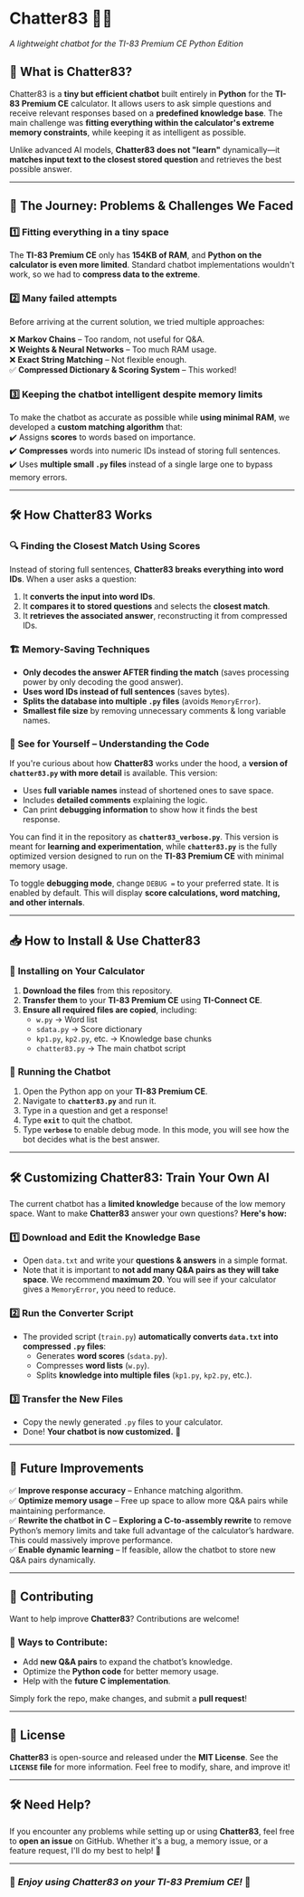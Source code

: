 # Chatter83 🧠💬  
*A lightweight chatbot for the TI-83 Premium CE Python Edition*

## 📌 What is Chatter83?  
Chatter83 is a **tiny but efficient chatbot** built entirely in **Python** for the **TI-83 Premium CE** calculator. It allows users to ask simple questions and receive relevant responses based on a **predefined knowledge base**. The main challenge was **fitting everything within the calculator's extreme memory constraints**, while keeping it as intelligent as possible.

Unlike advanced AI models, **Chatter83 does not "learn"** dynamically—it **matches input text to the closest stored question** and retrieves the best possible answer.

---

## 🚧 The Journey: Problems & Challenges We Faced  

### 1️⃣ **Fitting everything in a tiny space**  
The **TI-83 Premium CE** only has **154KB of RAM**, and **Python on the calculator is even more limited**. Standard chatbot implementations wouldn't work, so we had to **compress data to the extreme**.

### 2️⃣ **Many failed attempts**  
Before arriving at the current solution, we tried multiple approaches:  

❌ **Markov Chains** – Too random, not useful for Q&A.  
❌ **Weights & Neural Networks** – Too much RAM usage.  
❌ **Exact String Matching** – Not flexible enough.  
✅ **Compressed Dictionary & Scoring System** – This worked!  

### 3️⃣ **Keeping the chatbot intelligent despite memory limits**  
To make the chatbot as accurate as possible while **using minimal RAM**, we developed a **custom matching algorithm** that:  
✔️ Assigns **scores** to words based on importance.  
✔️ **Compresses** words into numeric IDs instead of storing full sentences.  
✔️ Uses **multiple small `.py` files** instead of a single large one to bypass memory errors.  

---

## 🛠️ How Chatter83 Works  

### 🔍 **Finding the Closest Match Using Scores**  
Instead of storing full sentences, **Chatter83 breaks everything into word IDs**. When a user asks a question:  
1. It **converts the input into word IDs**.  
2. It **compares it to stored questions** and selects the **closest match**.  
3. It **retrieves the associated answer**, reconstructing it from compressed IDs.  

### 🏗️ **Memory-Saving Techniques**  
- **Only decodes the answer AFTER finding the match** (saves processing power by only decoding the good answer).  
- **Uses word IDs instead of full sentences** (saves bytes).  
- **Splits the database into multiple `.py` files** (avoids `MemoryError`).  
- **Smallest file size** by removing unnecessary comments & long variable names.  

### 🧐 See for Yourself – Understanding the Code  

If you're curious about how **Chatter83** works under the hood, a **version of `chatter83.py` with more detail** is available. This version:  
- Uses **full variable names** instead of shortened ones to save space.
- Includes **detailed comments** explaining the logic.  
- Can print **debugging information** to show how it finds the best response.  

You can find it in the repository as **`chatter83_verbose.py`**. This version is meant for **learning and experimentation**, while **`chatter83.py`** is the fully optimized version designed to run on the **TI-83 Premium CE** with minimal memory usage.  

To toggle **debugging mode**, change `DEBUG =` to your preferred state. It is enabled by default. This will display **score calculations, word matching, and other internals**.  

---

## 📥 How to Install & Use Chatter83  

### 🔹 **Installing on Your Calculator**  
1. **Download the files** from this repository.  
2. **Transfer them** to your **TI-83 Premium CE** using **TI-Connect CE**.  
3. **Ensure all required files are copied**, including:  
   - `w.py` → Word list  
   - `sdata.py` → Score dictionary  
   - `kp1.py`, `kp2.py`, etc. → Knowledge base chunks  
   - `chatter83.py` → The main chatbot script  

### 🔹 **Running the Chatbot**  
1. Open the Python app on your **TI-83 Premium CE**.  
2. Navigate to **`chatter83.py`** and run it.  
3. Type in a question and get a response!  
4. Type **`exit`** to quit the chatbot.  
5. Type **`verbose`** to enable debug mode. In this mode, you will see how the bot decides what is the best answer.

---

## 🛠️ Customizing Chatter83: Train Your Own AI  

The current chatbot has a **limited knowledge** because of the low memory space. Want to make **Chatter83** answer your own questions? **Here's how:**  

### **1️⃣ Download and Edit the Knowledge Base**  
- Open `data.txt` and write your **questions & answers** in a simple format.  
- Note that it is important to **not add many Q&A pairs as they will take space**. We recommend **maximum 20**. You will see if your calculator gives a `MemoryError`, you need to reduce.

### **2️⃣ Run the Converter Script**  
- The provided script (`train.py`) **automatically converts `data.txt` into compressed `.py` files**:
  - Generates **word scores** (`sdata.py`).  
  - Compresses **word lists** (`w.py`).  
  - Splits **knowledge into multiple files** (`kp1.py`, `kp2.py`, etc.).  

### **3️⃣ Transfer the New Files**  
- Copy the newly generated `.py` files to your calculator.
- Done! **Your chatbot is now customized.**  🎉  

---

## 🚀 Future Improvements  

✅ **Improve response accuracy** – Enhance matching algorithm.  
✅ **Optimize memory usage** – Free up space to allow more Q&A pairs while maintaining performance.  
✅ **Rewrite the chatbot in C** – **Exploring a C-to-assembly rewrite** to remove Python’s memory limits and take full advantage of the calculator’s hardware. This could massively improve performance.  
✅ **Enable dynamic learning** – If feasible, allow the chatbot to store new Q&A pairs dynamically.  

---

## 🤝 Contributing  

Want to help improve **Chatter83**? Contributions are welcome!  

### 🔹 **Ways to Contribute:**  
- Add **new Q&A pairs** to expand the chatbot’s knowledge.  
- Optimize the **Python code** for better memory usage.  
- Help with the **future C implementation**.  

Simply fork the repo, make changes, and submit a **pull request**!  

---

## 📜 License  

**Chatter83** is open-source and released under the **MIT License**. See the **`LICENSE` file** for more information. Feel free to modify, share, and improve it!  

---

## 🛠️ Need Help?  

If you encounter any problems while setting up or using **Chatter83**, feel free to **open an issue** on GitHub. Whether it's a bug, a memory issue, or a feature request, I'll do my best to help! 🚀

---

### 🎉 *Enjoy using Chatter83 on your TI-83 Premium CE!* 🎉  
